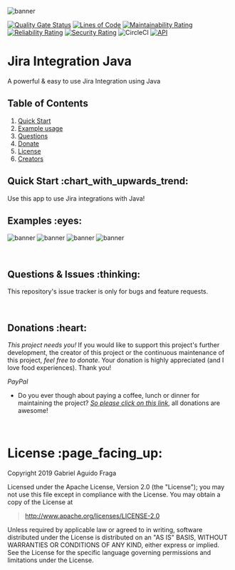 ![banner](https://raw.github.com/kaapiel/Raw-content/master/Automation-Python/app.png)

[![Quality Gate Status](https://sonarcloud.io/api/project_badges/measure?project=kaapiel_Jira-Integration&metric=alert_status)](https://sonarcloud.io/dashboard?id=kaapiel_Jira-Integration)
[![Lines of Code](https://sonarcloud.io/api/project_badges/measure?project=kaapiel_Jira-Integration&metric=ncloc)](https://sonarcloud.io/dashboard?id=kaapiel_Jira-Integration)
[![Maintainability Rating](https://sonarcloud.io/api/project_badges/measure?project=kaapiel_Jira-Integration&metric=sqale_rating)](https://sonarcloud.io/dashboard?id=kaapiel_Jira-Integration)
[![Reliability Rating](https://sonarcloud.io/api/project_badges/measure?project=kaapiel_Jira-Integration&metric=reliability_rating)](https://sonarcloud.io/dashboard?id=kaapiel_Jira-Integration)
[![Security Rating](https://sonarcloud.io/api/project_badges/measure?project=kaapiel_Jira-Integration&metric=security_rating)](https://sonarcloud.io/dashboard?id=kaapiel_Jira-Integration)
![CircleCI](https://img.shields.io/circleci/build/github/kaapiel/Jira-Integration-Java/master)
[![API](https://img.shields.io/badge/API-26%2B-green.svg?style=flat)](https://android-arsenal.com/api?level=26)

# Jira Integration Java
A powerful & easy to use Jira Integration using Java

## Table of Contents
1. [Quick Start](#quick-start)
1. [Example usage](#examples)
1. [Questions](#report)
1. [Donate](#donate)
1. [License](#licence)
1. [Creators](#creators)

<h2 id="quick-start">Quick Start :chart_with_upwards_trend:</h2>
Use this app to use Jira integrations with Java!

<br/>

<h2 id="examples">Examples :eyes:</h2>

![banner](https://raw.github.com/kaapiel/Raw-content/master/Automation-Python/app.png)
![banner](https://raw.github.com/kaapiel/Raw-content/master/Automation-Python/app.png)
![banner](https://raw.github.com/kaapiel/Raw-content/master/Automation-Python/app.png)
![banner](https://raw.github.com/kaapiel/Raw-content/master/Automation-Python/app.png)

<br/>

<h2 id="report">Questions & Issues :thinking:</h2>

This repository's issue tracker is only for bugs and feature requests.  

<br/>

<h2 id="donate">Donations :heart:</h2>

*This project needs you!* If you would like to support this project's further development, the creator of this project or the continuous maintenance of this project, *feel free to donate*. Your donation is highly appreciated (and I love food experiences). Thank you!

*PayPal*

- Do you ever though about paying a coffee, lunch or dinner for maintaining the project? [*So please click on this link*](https://www.paypal.com/cgi-bin/webscr?cmd=_donations&business=gabriel_aguido@hotmail.com&lc=US&item_name=Donation+to+Wearever+You+Are+Android+Maintenance&no_note=0&cn=&currency_code=USD&bn=PP-DonationsBF:btn_donateCC_LG.gif:NonHosted), all donations are awesome!

<br/>

<h1 id="license">License :page_facing_up:</h1>

Copyright 2019 Gabriel Aguido Fraga

Licensed under the Apache License, Version 2.0 (the "License");
you may not use this file except in compliance with the License.
You may obtain a copy of the License at

> http://www.apache.org/licenses/LICENSE-2.0

Unless required by applicable law or agreed to in writing, software
distributed under the License is distributed on an "AS IS" BASIS,
WITHOUT WARRANTIES OR CONDITIONS OF ANY KIND, either express or implied.
See the License for the specific language governing permissions and
limitations under the License.

<br/>
